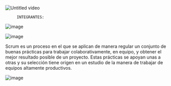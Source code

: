 
![Untitled video](https://github.com/CodeSystem2022/WorkBots_Tercer_Semestre/assets/112594803/77377763-7cab-43ae-a3df-0f4104a3b2d6)

         INTEGRANTES:
                                                               
   ![image](https://github.com/CodeSystem2022/WorkBots_Tercer_Semestre/assets/112594803/6de29090-5a53-41e9-b906-0565149ce5e6)


    
    
   ![image](https://github.com/CodeSystem2022/WorkBots_Tercer_Semestre/assets/112594803/6efdae50-7ed1-4cf2-b334-316e39b678ab)

                                                                
Scrum es un proceso en el que se aplican de manera regular un conjunto de buenas prácticas para trabajar colaborativamente, en equipo, y obtener el mejor resultado posible de un proyecto. Estas prácticas se apoyan unas a otras y su selección tiene origen en un estudio de la manera de trabajar de equipos altamente productivos.


   ![image](https://github.com/CodeSystem2022/WorkBots_Tercer_Semestre/assets/112594803/b8d69789-a4a3-4deb-bfad-68731e7f7d79)


    
